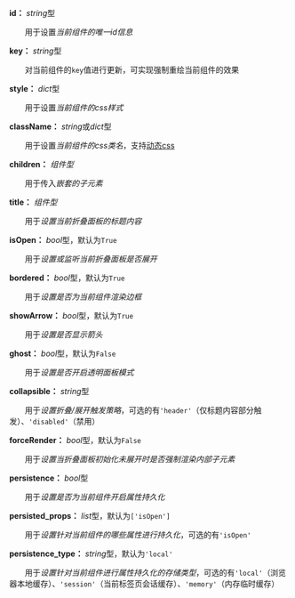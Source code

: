 **id：** *string*型

　　用于设置*当前组件的唯一id信息*

**key：** *string*型

　　对当前组件的`key`值进行更新，可实现强制重绘当前组件的效果

**style：** *dict*型

　　用于设置*当前组件的css样式*

**className：** *string*或*dict*型

　　用于设置*当前组件的css类名*，支持[动态css](/advanced-classname)

**children：** *组件型*

　　用于传入*嵌套的子元素*

**title：** *组件型*

　　用于*设置当前折叠面板的标题内容*

**isOpen：** *bool*型，默认为`True`

　　用于*设置或监听当前折叠面板是否展开*

**bordered：** *bool*型，默认为`True`

　　用于*设置是否为当前组件渲染边框*

**showArrow：** *bool*型，默认为`True`

　　用于*设置是否显示箭头*

**ghost：** *bool*型，默认为`False`

　　用于*设置是否开启透明面板模式*

**collapsible：** *string*型

　　用于*设置折叠/展开触发策略*，可选的有`'header'`（仅标题内容部分触发）、`'disabled'`（禁用）

**forceRender：** *bool*型，默认为`False`

　　用于*设置当折叠面板初始化未展开时是否强制渲染内部子元素*

**persistence：** *bool*型

　　用于*设置是否为当前组件开启属性持久化*

**persisted_props：** *list*型，默认为`['isOpen']`

　　用于*设置针对当前组件的哪些属性进行持久化*，可选的有`'isOpen'`

**persistence_type：** *string*型，默认为`'local'`

　　用于*设置针对当前组件进行属性持久化的存储类型*，可选的有`'local'`（浏览器本地缓存）、`'session'`（当前标签页会话缓存）、`'memory'`（内存临时缓存）